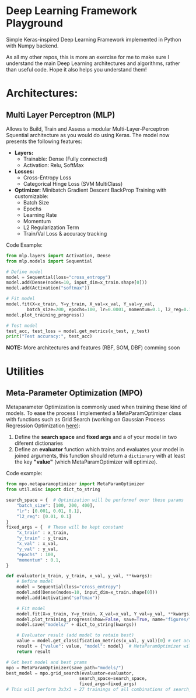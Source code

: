 # Deep Learning Framework Playground

Simple Keras-inspired Deep Learning Framework implemented in Python with Numpy backend.

As all my other repos, this is more an exercise for me to make sure I understand the main Deep Learning architectures and algorithms, rather than useful code.
Hope it also helps you understand them!

# Architectures:

## Multi Layer Perceptron (MLP)

Allows to Build, Train and Assess a modular Multi-Layer-Perceptron Squential architecture as you would do using Keras.
The model now presents the following features:

- **Layers:**
    - Trainable: Dense (Fully connected)
    - Activation: Relu, SoftMax
- **Losses:**
    - Cross-Entropy Loss
    - Categorical Hinge Loss (SVM MultiClass)
- **Optimizer:** Minibatch Gradient Descent BackProp Training with customizable:
    - Batch Size
    - Epochs
    - Learning Rate
    - Momentum
    - L2 Regularization Term
    - Train/Val Loss & accuracy tracking


Code Example:
```python
from mlp.layers import Activation, Dense
from mlp.models import Sequential

# Define model
model = Sequential(loss="cross_entropy")
model.add(Dense(nodes=10, input_dim=x_train.shape[0]))
model.add(Activation("softmax"))

# Fit model
model.fit(X=x_train, Y=y_train, X_val=x_val, Y_val=y_val,
        batch_size=200, epochs=100, lr=0.0001, momentum=0.1, l2_reg=0.1)
model.plot_training_progress()

# Test model
test_acc, test_loss = model.get_metrics(x_test, y_test)
print("Test accuracy:", test_acc)
```

**NOTE:** More architectures and features (RBF, SOM, DBF) comming soon

# Utilities

## Meta-Parameter Optimization (MPO)

Metaparameter Optimization is commonly used when training these kind of models. To ease the process I implemented a MetaParamOptimizer class with functions such as Grid Search (working on Gaussian Process Regression Optimization [here](https://github.com/fedetask/hyperparameter-optimization)):

1. Define the **search space** and **fixed args** and a of your model in two diferent dictionaries
2. Define an **evaluator** function which trains and evaluates your model in joined arguments, this function should return a ``dictionary`` with at least the key **"value"** (which MetaParamOptimizer will optimize).

Code example:
```python
from mpo.metaparamoptimizer import MetaParamOptimizer
from util.misc import dict_to_string

search_space = {  # Optimization will be performef over these params
    "batch_size": [100, 200, 400],
    "lr": [0.001, 0.01, 0.1],
    "l2_reg": [0.01, 0.1]
}
fixed_args = {  # These will be kept constant
    "x_train" : x_train,
    "y_train" : y_train,
    "x_val" : x_val,
    "y_val" : y_val,
    "epochs" : 100,
    "momentum" : 0.1,
}

def evaluator(x_train, y_train, x_val, y_val, **kwargs):
    # Define model
    model = Sequential(loss="cross_entropy")
    model.add(Dense(nodes=10, input_dim=x_train.shape[0]))
    model.add(Activation("softmax"))

    # Fit model
    model.fit(X=x_train, Y=y_train, X_val=x_val, Y_val=y_val, **kwargs)
    model.plot_training_progress(show=False, save=True, name="figures/" + dict_to_string(kwargs)
    model.save("models/" + dict_to_string(kwargs))

    # Evaluator result (add model to retain best)
    value = model.get_classification_metrics(x_val, y_val)[0] # Get accuracy
    result = {"value": value, "model": model}  # MetaParamOptimizer will maximize value
    return result

# Get best model and best prams
mpo = MetaParamOptimizer(save_path="models/")
best_model = mpo.grid_search(evaluator=evaluator,
                            search_space=search_space,
                            fixed_args=fixed_args)
# This will perform 3x3x3 = 27 trainings of all combinations of search_space params
```



